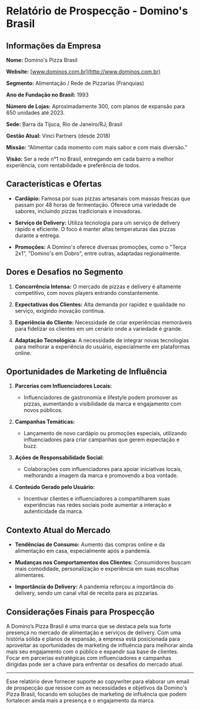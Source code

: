 # Relatório de Prospecção - Domino's Brasil

## Informações da Empresa
**Nome:** Domino's Pizza Brasil

**Website:** [www.dominos.com.br](http://www.dominos.com.br)

**Segmento:** Alimentação / Rede de Pizzarias (Franquias)

**Ano de Fundação no Brasil:** 1993

**Número de Lojas:** Aproximadamente 300, com planos de expansão para 650 unidades até 2023.

**Sede:** Barra da Tijuca, Rio de Janeiro/RJ, Brasil

**Gestão Atual:** Vinci Partners (desde 2018)

**Missão:** “Alimentar cada momento com mais sabor e com mais diversão.”

**Visão:** Ser a rede n°1 no Brasil, entregando em cada bairro a melhor experiência, com rentabilidade e preferência de todos.

## Características e Ofertas
- **Cardápio:** Famosa por suas pizzas artesanais com massas frescas que passam por 48 horas de fermentação. Oferece uma variedade de sabores, incluindo pizzas tradicionais e inovadoras.
  
- **Serviço de Delivery:** Utiliza tecnologia para um serviço de delivery rápido e eficiente. O foco é manter altas temperaturas das pizzas durante a entrega.

- **Promoções:** A Domino's oferece diversas promoções, como o "Terça 2x1", "Domino's em Dobro", entre outras, adaptadas regionalmente.

## Dores e Desafios no Segmento
1. **Concorrência Intensa:** O mercado de pizzas e delivery é altamente competitivo, com novos players entrando constantemente.

2. **Expectativas dos Clientes:** Alta demanda por rapidez e qualidade no serviço, exigindo inovação contínua.

3. **Experiência do Cliente:** Necessidade de criar experiências memoráveis para fidelizar os clientes em um cenário onde a variedade é grande.

4. **Adaptação Tecnológica:** A necessidade de integrar novas tecnologias para melhorar a experiência do usuário, especialmente em plataformas online.

## Oportunidades de Marketing de Influência
1. **Parcerias com Influenciadores Locais:**
   - Influenciadores de gastronomia e lifestyle podem promover as pizzas, aumentando a visibilidade da marca e engajamento com novos públicos.

2. **Campanhas Temáticas:**
   - Lançamento de novo cardápio ou promoções especiais, utilizando influenciadores para criar campanhas que gerem expectação e buzz.

3. **Ações de Responsabilidade Social:**
   - Colaborações com influenciadores para apoiar iniciativas locais, melhorando a imagem da marca e promovendo a boa vontade.

4. **Conteúdo Gerado pelo Usuário:**
   - Incentivar clientes e influenciadores a compartilharem suas experiências nas redes sociais pode aumentar a interação e autenticidade da marca.

## Contexto Atual do Mercado
- **Tendências de Consumo:** Aumento das compras online e da alimentação em casa, especialmente após a pandemia.
  
- **Mudanças nos Comportamentos dos Clientes:** Consumidores buscam mais comodidade, personalização e experiência em suas escolhas alimentares.

- **Importância do Delivery:** A pandemia reforçou a importância do delivery, sendo um canal vital de receita para as pizzarias.

## Considerações Finais para Prospecção
A Domino’s Pizza Brasil é uma marca que se destaca pela sua forte presença no mercado de alimentação e serviços de delivery. Com uma história sólida e planos de expansão, a empresa está posicionada para aproveitar as oportunidades de marketing de influência para melhorar ainda mais seu engajamento com o público e expandir sua base de clientes. Focar em parcerias estratégicas com influenciadores e campanhas dirigidas pode ser a chave para enfrentar os desafios do mercado atual.

---

Esse relatório deve fornecer suporte ao copywriter para elaborar um email de prospecção que ressoe com as necessidades e objetivos da Domino's Pizza Brasil, focando em soluções de marketing de influência que podem fortalecer ainda mais a presença e o engajamento da marca.